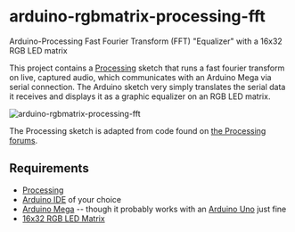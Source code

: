 # arduino-rgbmatrix-processing-fft
Arduino-Processing Fast Fourier Transform (FFT) "Equalizer" with a 16x32 RGB LED matrix

This project contains a [Processing](https://processing.org/) sketch that runs a fast fourier transform on live, captured audio, which communicates with an Arduino Mega via serial connection. The Arduino sketch very simply translates the serial data it receives and displays it as a graphic equalizer on an RGB LED matrix.

![arduino-rgbmatrix-processing-fft](https://github.com/afreiday/arduino-rgbmatrix-processing-fft/blob/master/arduino-rgbmatrix-processing-fft.gif?raw=true)

The Processing sketch is adapted from code found on [the Processing forums](https://forum.processing.org/two/discussion/13785/fft-code-for-audio-spectrum-analyzer).

## Requirements

- [Processing](https://processing.org/)
- [Arduino IDE](https://www.arduino.cc/en/Main/Software) of your choice
- [Arduino Mega](https://www.arduino.cc/en/Main/arduinoBoardMega) -- though it probably works with an [Arduino Uno](https://www.arduino.cc/en/Main/ArduinoBoardUno) just fine
- [16x32 RGB LED Matrix](https://www.adafruit.com/product/420)
